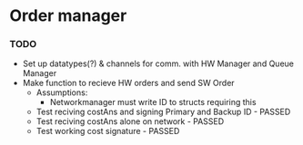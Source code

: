 # Order manager

### TODO
 * Set up datatypes(?) & channels for comm. with HW Manager and Queue Manager
 * Make function to recieve HW orders and send SW Order
    * Assumptions:
        * Networkmanager must write ID to structs requiring this
    * Test reciving costAns and signing Primary and Backup ID - PASSED
    * Test reciving costAns alone on network - PASSED
    * Test working cost signature - PASSED